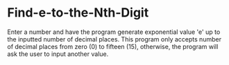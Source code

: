 # Find-e-to-the-Nth-Digit
Enter a number and have the program generate exponential value 'e' up to the inputted number of decimal places. This program only accepts number of decimal places from zero (0) to fifteen (15), otherwise, the program will ask the user to input another value.
